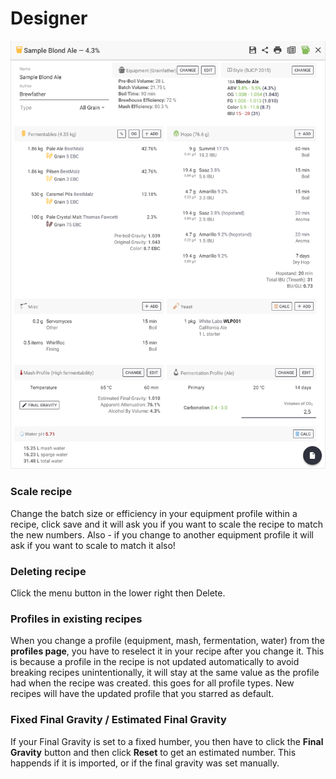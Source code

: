 # Designer

![Easy layout for creating your recipe](../../.gitbook/assets/image%20%2835%29.png)

###  Scale recipe

Change the batch size or efficiency in your equipment profile within a recipe, click save and it will ask you if you want to scale the recipe to match the new numbers. Also - if you change to another equipment profile it will ask if you want to scale to match it also!

### Deleting recipe

Click the menu button in the lower right then Delete.

### Profiles in existing recipes

When you change a profile \(equipment, mash, fermentation, water\) from the **profiles page**, you have to reselect it in your recipe after you change it. This is because a profile in the recipe is not updated automatically to avoid breaking recipes unintentionally, it will stay at the same value as the profile had when the recipe was created. this goes for all profile types. New recipes will have the updated profile that you starred as default.

### Fixed Final Gravity / Estimated Final Gravity

If your Final Gravity is set to a fixed humber, you then have to click the **Final Gravity** button and then click **Reset** to get an estimated number. This happends if it is imported, or if the final gravity was set manually.

